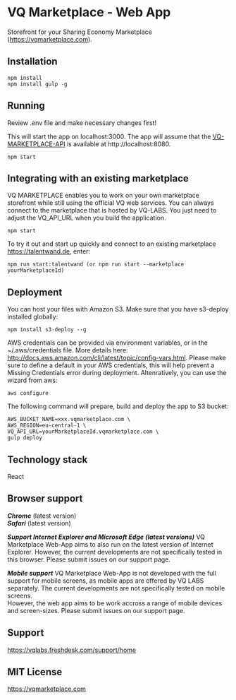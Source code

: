 # VQ Marketplace - Web App
Storefront for your Sharing Economy Marketplace (https://vqmarketplace.com).
## Installation
```
npm install
npm install gulp -g
```

## Running
Review .env file and make necessary changes first!

This will start the app on localhost:3000. The app will assume that the [VQ-MARKETPLACE-API](https://github.com/vq-labs/vq-marketplace-api) is available at http://localhost:8080.
```
npm start
```

## Integrating with an existing marketplace
VQ MARKETPLACE enables you to work on your own marketplace storefront while still using the official VQ web services.
You can always connect to the marketplace that is hosted by VQ-LABS. You just need to adjust the VQ_API_URL when you build the application.
```
npm start
```

To try it out and start up quickly and connect to an existing marketplace https://talentwand.de, enter:
```
npm run start:talentwand (or npm run start --marketplace yourMarketplaceId)
```

## Deployment
You can host your files with Amazon S3. Make sure that you have s3-deploy installed globally:
```
npm install s3-deploy --g
```

AWS credentials can be provided via environment variables, or in the ~/.aws/credentials file. More details here: http://docs.aws.amazon.com/cli/latest/topic/config-vars.html. Please make sure to define a default in your AWS credentials, this will help prevent a Missing Credentials error during deployment.
Altenratively, you can use the wizard from aws:
```
aws configure
```

The following command will prepare, build and deploy the app to S3 bucket:
```
AWS_BUCKET_NAME=xxx.vqmarketplace.com \
AWS_REGION=eu-central-1 \
VQ_API_URL=yourMarketplaceId.vqmarketplace.com \ 
gulp deploy
```

## Technology stack
React
## Browser support
***Chrome*** (latest version)<br />
***Safari*** (latest version)<br />

***Support Internet Explorer and Microsoft Edge (latest versions)***
VQ Marketplace Web-App aims to also run on the latest version of Internet Explorer. However, the current developments are not specifically tested in this browser. Please submit issues on our support page.

***Mobile support***
VQ Marketplace Web-App is not developed with the full support for mobile screens, as mobile apps are offered by VQ LABS separately. The current developments are not specifically tested on mobile screens.
<br />
However, the web app aims to be work accross a range of mobile devices and screen-sizes. Please submit issues on our support page.

## Support
https://vqlabs.freshdesk.com/support/home

## MIT License
https://vqmarketplace.com